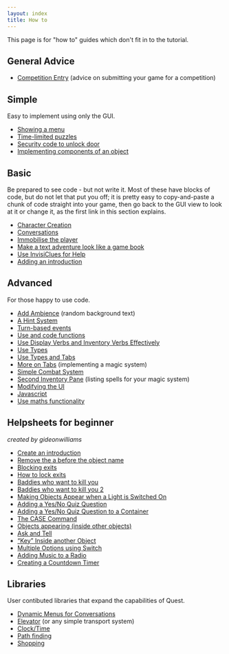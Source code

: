 ```yaml
---
layout: index
title: How to
---
```


This page is for "how to" guides which don't fit in to the tutorial.


General Advice
--------------

-   [Competition Entry](competition_entry.html) (advice on submitting your game for a competition)



Simple
------

Easy to implement using only the GUI.

-   [Showing a menu](showing_a_menu.html)
-   [Time-limited puzzles](timelimitedpuzzles.html)
-   [Security code to unlock door](unlockdoor.html)
-   [Implementing components of an object](implementing_components_of_an_object.html)


Basic
-----

Be prepared to see code - but not write it. Most of these have blocks of code, but do not let that put you off; it is pretty easy to copy-and-paste a chunk of code straight into your game, then go back to the GUI view to look at it or change it, as the first link in this section explains.

-   [Character Creation](character_creation.html)
-   [Conversations](conversations.html)
-   [Immobilise the player](immobilise_the_player.html)
-   [Make a text adventure look like a game book](text_adventure_gamebook.html)
-   [Use InvisiClues for Help](invisiclues.html)
-   [Adding an introduction](adding_introduction_text.html)





Advanced
-------------
For those happy to use code.

-   [Add Ambience](ambience.html) (random background text)
-   [A Hint System](a_hint_system.html)
-   [Turn-based events](turn_based_events.html)
-   [Use and code functions](using_functions.html)
-   [Use Display Verbs and Inventory Verbs Effectively](display_verbs.html)
-   [Use Types](using_types.html)
-   [Use Types and Tabs](using_types_and_tabs__advanced_.html)
-   [More on Tabs](more_on_tabs__advanced_.html) (implementing a magic system)
-   [Simple Combat System](simple_combat_system__advanced_.html)
-   [Second Inventory Pane](second_inventory_pane__advanced_.html) (listing spells for your magic system)
-   [Modifying the UI](modifying_the_ui__advanced_.html)
-   [Javascript](javascript.html)
-   [Use maths functionality](use_maths_functionality.html)




Helpsheets for beginner
-----------------------

*created by gideonwilliams*

-   [Create an introduction](hs_introduction.html)
-   [Remove the a before the object name](hs_removea.html)
-   [Blocking exits](hs_blockingexit.html)
-   [How to lock exits](hs_lockedexits.html)
-   [Baddies who want to kill you](hs_baddy1.html)
-   [Baddies who want to kill you 2](hs_baddy2.html)
-   [Making Objects Appear when a Light is Switched On](hs_objectsappear.html)
-   [Adding a Yes/No Quiz Question](hs_addingquestion1.html)
-   [Adding a Yes/No Quiz Question to a Container](hs_addingquestion2.html)
-   [The CASE Command](hs_case.html)
-   [Objects appearing (inside other objects)](hs_appearingobjects.html)
-   [Ask and Tell](hs_asktell.html)
-   [“Key” Inside another Object](hs_keyinside.html)
-   [Multiple Options using Switch](hs_multiple.html)
-   [Adding Music to a Radio](hs_radio.html)
-   [Creating a Countdown Timer](hs_countdown.html)



Libraries
---------

User contibuted libraries that expand the capabilities of Quest.

-   [Dynamic Menus for Conversations](../libraries/dynamic_menus_for_conversations.html)
-   [Elevator](../libraries/elevator.html) (or any simple transport system)
-   [Clock/Time](../libraries/clock_library.html)
-   [Path finding](../libraries/path_library.html)
-   [Shopping](../libraries/shopping_library.html)

